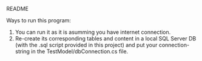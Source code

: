 README

Ways to run this program:
1. You can run it as it is asumming you have internet connection.
2. Re-create its corresponding tables and content in a local SQL Server DB (with the .sql script provided in this project) and put your 
connection-string in the TestModel/dbConnection.cs file.
